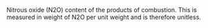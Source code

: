 ﻿Nitrous oxide (N2O) content of the products of combustion. This is measured in weight of N2O per unit weight and is therefore unitless.